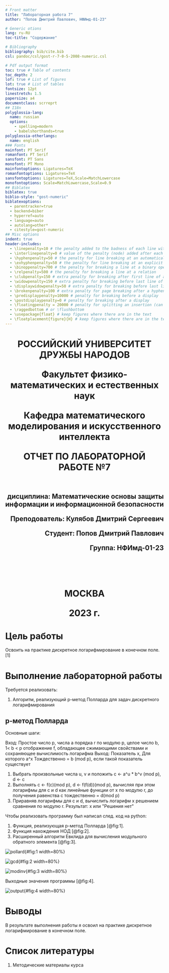 ```yaml
---
# Front matter
title: "Лабораторная работа 7"
author: "Попов Дмитрий Павлович, НФИмд-01-23"

# Generic otions
lang: ru-RU
toc-title: "Содержание"

# Bibliography
bibliography: bib/cite.bib
csl: pandoc/csl/gost-r-7-0-5-2008-numeric.csl

# Pdf output format
toc: true # Table of contents
toc_depth: 2
lof: true # List of figures
lot: true # List of tables
fontsize: 12pt
linestretch: 1.5
papersize: a4
documentclass: scrreprt
## I18n
polyglossia-lang:
  name: russian
  options:
	- spelling=modern
	- babelshorthands=true
polyglossia-otherlangs:
  name: english
### Fonts
mainfont: PT Serif
romanfont: PT Serif
sansfont: PT Sans
monofont: PT Mono
mainfontoptions: Ligatures=TeX
romanfontoptions: Ligatures=TeX
sansfontoptions: Ligatures=TeX,Scale=MatchLowercase
monofontoptions: Scale=MatchLowercase,Scale=0.9
## Biblatex
biblatex: true
biblio-style: "gost-numeric"
biblatexoptions:
  - parentracker=true
  - backend=biber
  - hyperref=auto
  - language=auto
  - autolang=other*
  - citestyle=gost-numeric
## Misc options
indent: true
header-includes:
  - \linepenalty=10 # the penalty added to the badness of each line within a paragraph (no associated penalty node) Increasing the value makes tex try to have fewer lines in the paragraph.
  - \interlinepenalty=0 # value of the penalty (node) added after each line of a paragraph.
  - \hyphenpenalty=50 # the penalty for line breaking at an automatically inserted hyphen
  - \exhyphenpenalty=50 # the penalty for line breaking at an explicit hyphen
  - \binoppenalty=700 # the penalty for breaking a line at a binary operator
  - \relpenalty=500 # the penalty for breaking a line at a relation
  - \clubpenalty=150 # extra penalty for breaking after first line of a paragraph
  - \widowpenalty=150 # extra penalty for breaking before last line of a paragraph
  - \displaywidowpenalty=50 # extra penalty for breaking before last line before a display math
  - \brokenpenalty=100 # extra penalty for page breaking after a hyphenated line
  - \predisplaypenalty=10000 # penalty for breaking before a display
  - \postdisplaypenalty=0 # penalty for breaking after a display
  - \floatingpenalty = 20000 # penalty for splitting an insertion (can only be split footnote in standard LaTeX)
  - \raggedbottom # or \flushbottom
  - \usepackage{float} # keep figures where there are in the text
  - \floatplacement{figure}{H} # keep figures where there are in the text
---
```


<h1 align="center">
<p>РОССИЙСКИЙ УНИВЕРСИТЕТ ДРУЖБЫ НАРОДОВ 
<p>Факультет физико-математических и естественных наук  
<p>Кафедра математического моделирования и искусственного интеллекта
<p>ОТЧЕТ ПО ЛАБОРАТОРНОЙ РАБОТЕ №7
<br></br>
<h2 align="right">
<p>дисциплина: Математические основы защиты информации и информационной безопасности
<p>Преподователь: Кулябов Дмитрий Сергеевич
<p>Студент: Попов Дмитрий Павлович
<p>Группа: НФИмд-01-23
<br></br>
<br></br>
<h1 align="center">
<p>МОСКВА
<p>2023 г.
</h1>

# Цель работы

Освоить на практике дискретное логарифмирование в конечном поле.[1]

# Выполнение лабораторной работы

Требуется реализовать:

1. Алгоритм, реализующий p-метод Полларда для задач дискретного логарифмирования


## p-метод Полларда

Основные шаги:

Вход: Простое число p, числа a порядка r по модулю p, целое число b, 1< b < p отображение f, обладающее сжимающими свойствами и сохраняющее вычислимость логарифма
Выход: Показатель x, Для которого a^x Тождественно = b (mod p), если такой показатель существует
1. Выбрать произвольные числа u, v и положить c <- a^u * b^v (mod p), d <- c
2. Выполнять c <- f(c)(mod p), d <- f(f(d))(mod p), вычисляя при этом логарифмы для c и d как линейные функции от x по модулю r, до получения равенства c тождественно = d(mod p)
3. Приравняв логарифмы для c и d, вычислить логарифм x решением сравнения по модулю r. Результат: x или "Решения нет"

Чтобы реализовать программу был написал след. код на python:

1. Функция, реализующая p-метод Полларда [@fig:1].
2. Функция нахождения НОД [@fig:2].
3. Расширенный алгоритм Евклида для вычисления модульного обратного элемента [@fig:3].

![pollard](screenshots/img1.png){#fig:1 width=80%}

![gcd](screenshots/img2.png){#fig:2 width=80%}

![modinv](screenshots/img3.png){#fig:3 width=80%}

Выходные значения программы  [@fig:4].

![output](screenshots/img4.png){#fig:4 width=80%}


# Выводы

В результате выполнения работы я освоил на практике дискретное логарифмирование в конечном поле.


# Список литературы

1. Методические материалы курса
